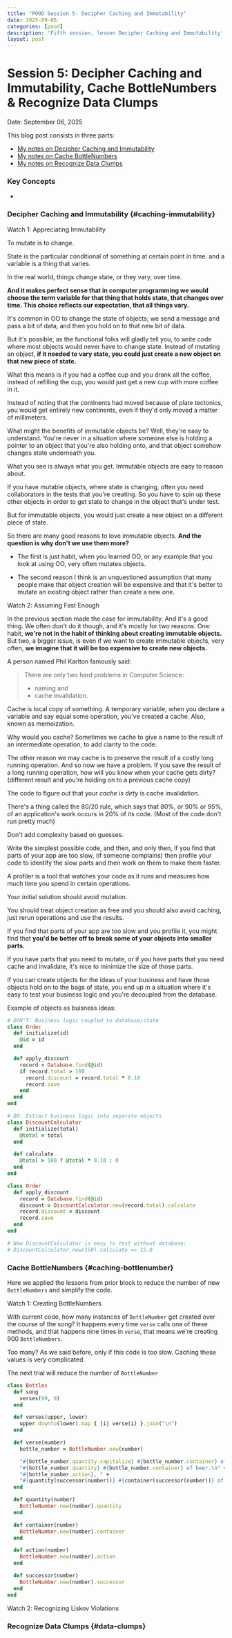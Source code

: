 ```yaml
---
title: "POOD Session 5: Decipher Caching and Immutability"
date: 2025-09-06
categories: [pood]
description: 'Fifth session, lesson Decipher Caching and Immutability'
layout: post
---
```


# Session 5: Decipher Caching and Immutability, Cache BottleNumbers & Recognize Data Clumps

Date: September 06, 2025

This blog post consists in three parts:

- [My notes on Decipher Caching and Immutability](#caching-immutability)
- [My notes on Cache BottleNumbers](#cache-bottlenumber)
- [My notes on Recognize Data Clumps](#data-clumps)


### Key Concepts

- 

### Decipher Caching and Immutability {#caching-immutability}

Watch 1: Appreciating Immutability

To mutate is to change.

State is the particular conditional of something at certain point in time. and a variable is a thing that varies.

In the real world, things change state, or they vary, over time.

<b>And it makes perfect sense that in computer programming we would choose the term variable for that thing that holds state, that changes over time. This choice reflects our expectation, that all things vary. </b>

It's common in OO to change the state of objects; we send a message and pass a bit of data, and then you hold on to that new bit of data.

But it's possible, as the functional folks will gladly tell you, to write code where most objects would never have to change state. Instead of mutating an object, <b>if it needed to vary state, you could just create a new object on that new piece of state.</b>

What this means is if you had a coffee cup and you drank all the coffee, instead of refilling the cup, you would just get a new cup with more coffee in it.

Instead of noting that the continents had moved because of plate tectonics, you would get entirely new continents, even if they'd only moved a matter of millimeters.

What might the benefits of immutable objects be? Well, they're easy to understand. You're never in a situation where someone else is holding a pointer to an object that you're also holding onto, and that object somehow changes state underneath you.

What you see is always what you get. Immutable objects are easy to reason about.

If you have mutable objects, where state is changing, often you need collaborators in the tests that you're creating. So you have to spin up these other objects in order to get state to change in the object that's under test.

But for immutable objects, you would just create a new object on a different piece of state.

So there are many good reasons to love immutable objects. <b>And the question is why don't we use them more?</b>

- The first is just habit, when you learned OO, or any example that you look at using OO, very often mutates objects.

- The second reason I think is an unquestioned assumption that many people make that object creation will be expensive and that it's better to mutate an existing object rather than create a new one.

Watch 2: Assuming Fast Enough

In the previous section made the case for immutability. And it's a good thing. We often don't do it though, and it's mostly for two reasons. One: habit, <b>we're not in the habit of thinking about creating immutable objects.</b> But two, a bigger issue, is even if we want to create immutable objects, very often, <b>we imagine that it will be too expensive to create new objects.</b>

A person named Phil Karlton famously said:

> There are only two hard problems in Computer Science: 
> - naming and 
> - cache invalidation.

Cache is local copy of something. A temporary variable, when you declare a variable and say equal some operation, you've created a cache. Also, known as memoization.

Why would you cache? Sometimes we cache to give a name to the result of an intermediate operation, to add clarity to the code.

The other reason we may cache is to preserve the result of a costly long running operation. And so now we have a problem. If you save the result of a long running operation, how will you know when your cache gets dirty? (different result and you're holding on to a previous cache copy)

The code to figure out that your <i>cache is dirty</i> is cache invalidation.

There's a thing called the 80/20 rule, which says that 80%, or 90% or 95%, of an application's work occurs in 20% of its code. (Most of the code don't run pretty much)

Don't add complexity based on guesses. 

Write the simplest possible code, and then, and only then, if you find that parts of your app are too slow, (if someone complains) then profile your code to identify the slow parts and then work on them to make them faster.

A profiler is a tool that watches your code as it runs and measures how much time you spend in certain operations.

Your initial solution should avoid mutation. 

You should treat object creation as free and you should also avoid caching, just rerun operations and use the results. 

If you find that parts of your app are too slow and you profile it, you might find that <b>you'd be better off to break some of your objects into smaller parts.</b>

If you have parts that you need to mutate, or if you have parts that you need cache and invalidate, it's nice to minimize the size of those parts.

If you can create objects for the ideas of your business and have those objects hold on to the bags of state, you end up in a situation where it's easy to test your business logic and you're decoupled from the database.

Example of objects as buisness ideas:

```ruby
# DON'T: Business logic coupled to database/state
class Order
  def initialize(id)
    @id = id
  end

  def apply_discount
    record = Database.find(@id)
    if record.total > 100
      record.discount = record.total * 0.10
      record.save
    end
  end
end

# DO: Extract business logic into separate objects
class DiscountCalculator
  def initialize(total)
    @total = total
  end

  def calculate
    @total > 100 ? @total * 0.10 : 0
  end
end

class Order
  def apply_discount
    record = Database.find(@id)
    discount = DiscountCalculator.new(record.total).calculate
    record.discount = discount
    record.save
  end
end

# Now DiscountCalculator is easy to test without database:
# DiscountCalculator.new(150).calculate => 15.0
```

### Cache BottleNumbers {#caching-bottlenumber}

Here we applied the lessons from prior block to reduce the number of new `BottleNumbers` and simplify the code.

Watch 1: Creating BottleNumbers

With current code, how many instances of `BottleNumber` get created over the course of the song? It happens every time `verse` calls one of these methods, and that happens nine times in `verse`, that means we're creating 900 `BottleNumbers`.

Too many? As we said before, only if this code is too slow. Caching these values is very complicated.

The next trial will reduce the number of `BottleNumber`

```ruby
class Bottles
  def song
    verses(99, 0)
  end

  def verses(upper, lower)
    upper.downto(lower).map { |i| verse(i) }.join("\n")
  end

  def verse(number)
    bottle_number = BottleNumber.new(number)

    "#{bottle_number.quantity.capitalize} #{bottle_number.container} of beer on the wall, " +
    "#{bottle_number.quantity} #{bottle_number.container} of beer.\n" +
    "#{bottle_number.action}, " +
    "#{quantity(successor(number))} #{container(successor(number))} of beer on the wall.\n"
  end

  def quantity(number)
    BottleNumber.new(number).quantity
  end

  def container(number)
    BottleNumber.new(number).container
  end

  def action(number)
    BottleNumber.new(number).action
  end

  def successor(number)
    BottleNumber.new(number).successor
  end
end
```

Watch 2: Recognizing Liskov Violations


### Recognize Data Clumps {#data-clumps}


